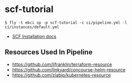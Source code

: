 # scf-tutorial

```terminal
$ fly -t ebci sp -p scf-tutorial -c ci/pipeline.yml -l ci/instances/default.yml
```

* [SCF Installation docs](https://github.com/SUSE/scf/wiki/How-to-Install-SCF#helm-installation)

## Resources Used In Pipeline

* https://github.com/ljfranklin/terraform-resource
* https://github.com/linkyard/concourse-helm-resource
* https://github.com/zlabjp/kubernetes-resource
